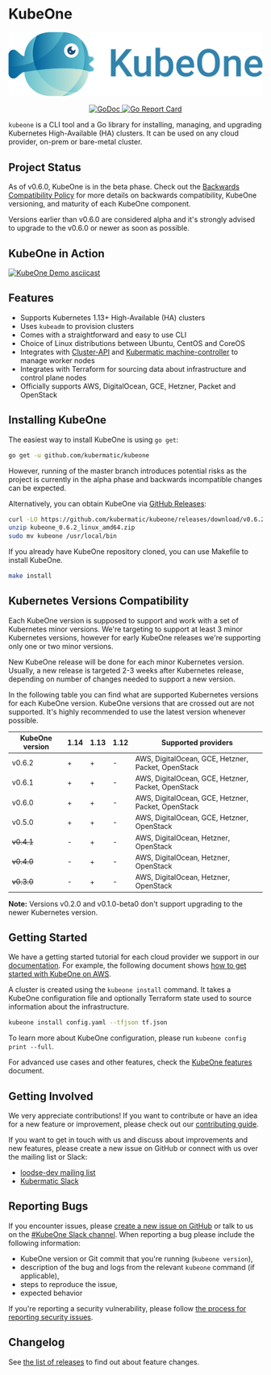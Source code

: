 # KubeOne

<p align="center"><img src="docs/img/kubeone-logo-text.png" width="700px" /></p>
<p align="center">
  <a href="https://godoc.org/github.com/kubermatic/kubeone">
    <img src="https://godoc.org/github.com/kubermatic/kubeone?status.svg" alt="GoDoc" />
  </a>
  <a href="https://goreportcard.com/report/github.com/kubermatic/kubeone">
    <img src="https://goreportcard.com/badge/github.com/kubermatic/kubeone" alt="Go Report Card" />
  </a>
</p>

`kubeone` is a CLI tool and a Go library for installing, managing, and upgrading
Kubernetes High-Available (HA) clusters. It can be used on any cloud provider,
on-prem or bare-metal cluster.

## Project Status

As of v0.6.0, KubeOne is in the beta phase. Check out the 
[Backwards Compatibility Policy][6] for more details on
backwards compatibility, KubeOne versioning, and maturity of each KubeOne
component.

Versions earlier than v0.6.0 are considered alpha and it's strongly advised to
upgrade to the v0.6.0 or newer as soon as possible.

## KubeOne in Action

[![KubeOne Demo asciicast](https://asciinema.org/a/244104.svg)](https://asciinema.org/a/244104)

## Features

* Supports Kubernetes 1.13+ High-Available (HA) clusters
* Uses `kubeadm` to provision clusters
* Comes with a straightforward and easy to use CLI
* Choice of Linux distributions between Ubuntu, CentOS and CoreOS
* Integrates with [Cluster-API][7] and [Kubermatic machine-controller][8] to
  manage worker nodes
* Integrates with Terraform for sourcing data about infrastructure and control
  plane nodes
* Officially supports AWS, DigitalOcean, GCE, Hetzner, Packet and OpenStack

## Installing KubeOne

The easiest way to install KubeOne is using `go get`:
```bash
go get -u github.com/kubermatic/kubeone
```
However, running of the master branch introduces potential risks as the project
is currently in the alpha phase and backwards incompatible changes can be
expected.

Alternatively, you can obtain KubeOne via [GitHub Releases][9]:

```bash
curl -LO https://github.com/kubermatic/kubeone/releases/download/v0.6.2/kubeone_0.6.2_linux_amd64.zip
unzip kubeone_0.6.2_linux_amd64.zip
sudo mv kubeone /usr/local/bin
```

If you already have KubeOne repository cloned, you can use Makefile to install
KubeOne.

```bash
make install
```

## Kubernetes Versions Compatibility

Each KubeOne version is supposed to support and work with a set of Kubernetes
minor versions. We're targeting to support at least 3 minor Kubernetes versions,
however for early KubeOne releases we're supporting only one or two minor
versions.

New KubeOne release will be done for each minor Kubernetes version. Usually, a
new release is targeted 2-3 weeks after Kubernetes release, depending on number
of changes needed to support a new version.

In the following table you can find what are supported Kubernetes versions for
each KubeOne version. KubeOne versions that are crossed out are not supported.
It's highly recommended to use the latest version whenever possible.

| KubeOne version | 1.14 | 1.13 | 1.12 | Supported providers                                |
|-----------------|------|------|------|----------------------------------------------------|
| v0.6.2          | +    | +    | -    | AWS, DigitalOcean, GCE, Hetzner, Packet, OpenStack |
| v0.6.1          | +    | +    | -    | AWS, DigitalOcean, GCE, Hetzner, Packet, OpenStack |
| v0.6.0          | +    | +    | -    | AWS, DigitalOcean, GCE, Hetzner, Packet, OpenStack |
| v0.5.0          | +    | +    | -    | AWS, DigitalOcean, GCE, Hetzner, OpenStack         |
| ~~v0.4.1~~      | -    | +    | -    | AWS, DigitalOcean, Hetzner, OpenStack              |
| ~~v0.4.0~~      | -    | +    | -    | AWS, DigitalOcean, Hetzner, OpenStack              |
| ~~v0.3.0~~      | -    | +    | -    | AWS, DigitalOcean, Hetzner, OpenStack              |

**Note:** Versions v0.2.0 and v0.1.0-beta0 don't support upgrading to the newer
Kubernetes version.

## Getting Started

We have a getting started tutorial for each cloud provider we support in our
[documentation][10]. For example, the following document shows
[how to get started with KubeOne on AWS][11].

A cluster is created using the `kubeone install` command. It takes a KubeOne
configuration file and optionally Terraform state used to source information
about the infrastructure.

```bash
kubeone install config.yaml --tfjson tf.json
```

To learn more about KubeOne configuration, please run `kubeone config print --full`.

For advanced use cases and other features, check the [KubeOne features][13]
document.

## Getting Involved

We very appreciate contributions! If you want to contribute or have an idea for
a new feature or improvement, please check out our [contributing guide][2].

If you want to get in touch with us and discuss about improvements and new
features, please create a new issue on GitHub or connect with us over the
mailing list or Slack:

* [loodse-dev mailing list][14]
* [Kubermatic Slack][15]

## Reporting Bugs

If you encounter issues, please [create a new issue on GitHub][1] or talk to us
on the [#KubeOne Slack channel][5]. When reporting a bug please include the
following information:

* KubeOne version or Git commit that you're running (`kubeone version`),
* description of the bug and logs from the relevant `kubeone` command (if
  applicable),
* steps to reproduce the issue,
* expected behavior

If you're reporting a security vulnerability, please follow
[the process for reporting security issues][16].

## Changelog

See [the list of releases][3] to find out about feature changes.

[1]: https://github.com/kubermatic/KubeOne/issues
[2]: https://github.com/kubermatic/KubeOne/blob/master/CONTRIBUTING.md
[3]: https://github.com/kubermatic/KubeOne/releases
[4]: https://github.com/kubermatic/KubeOne/blob/master/CODE_OF_CONDUCT.md
[5]: https://kubermatic.slack.com/messages/KubeOne
[6]: ./docs/backwards_compatibility_policy.md
[7]: https://github.com/kubernetes-sigs/cluster-api
[8]: https://github.com/kubermatic/machine-controller
[9]: https://github.com/kubermatic/kubeone/releases
[10]: ./docs
[11]: ./docs/quickstart-aws.md
[13]: https://github.com/kubermatic/kubeone#features
[14]: https://groups.google.com/forum/#!forum/loodse-dev
[15]: http://slack.kubermatic.io/
[16]: https://github.com/kubermatic/kubeone/blob/master/CONTRIBUTING.md#reporting-a-security-vulnerability
